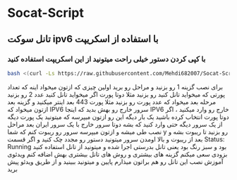 # Socat-Script
## تانل سوکت ipv6 با استفاده از اسکریپت 
### با کپی کردن دستور خیلی راحت میتونید از این اسکریپت استفاده کنید
```bash
bash <(curl -Ls https://raw.githubusercontent.com/Mehdi682007/Socat-Script/main/setup-socat.sh)
```

برای نصب گزینه 1 رو بزنید و مراحل رو برید 
اولین چیزی که ازتون میخواد اینه که تعداد پورتی که میخواید تانل کنید رو بزنید مثلا دوتا پورت اگر میخواید تانل کنید عدد 2 رو بزنید
مرحله بعد میخواد که عدد پورت رو بزنید مثلا پورت 443 بعد اینتر میکنید و گزینه بعد ازتون میخواد که IPV6 سرور خارج رو بهش بدید که اینجا IPV6 خارج رو وارد میکنید ، اگر دوتا پورت انتخاب کرده باشید یک بار دیگه این رو ازتون میپرسه که میتونید یک پورت دیگه از یک سرور دیگه حتی وارد کنید که بشه دوتا سرور خارج با یک سرور ایران
بعد مراحل نصب طی میشه و ازتون میپرسه سرور رو ریبوت کنم که شما y رو بزنید تا ریبوت بشه و بعد از ریبوت و بالا اومدن سرور میتونید دستور رو مجدد چک کنید و اگر قسمت Status: Running بود و سبز رنگ بود یعنی تانل بدرستی اجرا شده و میتونید از تانل استفاده کنید
بزودی سعی میکنم گزینه های بیشتری و روش های تانل بیشتری بهش اضافه کنم
ویدئوی آموزش نصب این تانل رو هم براتون میذارم پایین و میتونید ببینید و از طریق ویدئو پیش برید
